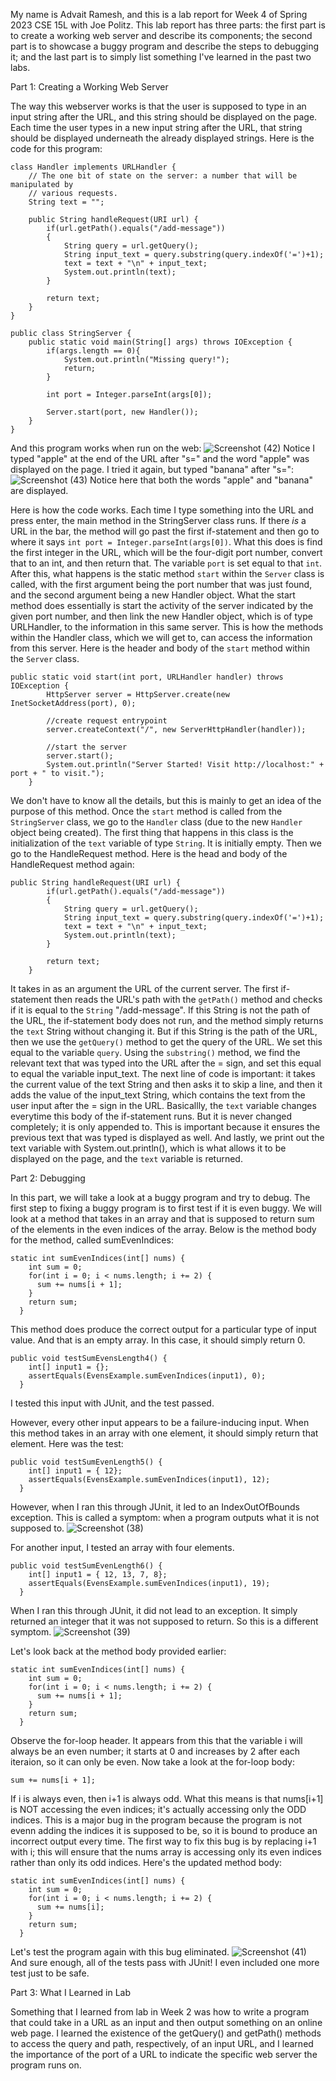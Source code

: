 My name is Advait Ramesh, and this is a lab report for Week 4 of Spring 2023 CSE 15L with Joe Politz. This lab report has three parts: the first part is to create a working web server and describe its components; the second part is to showcase a buggy program and describe the steps to debugging it; and the last part is to simply list something I've learned in the past two labs.

Part 1: Creating a Working Web Server

The way this webserver works is that the user is supposed to type in an input string after the URL, and this string should be displayed on the page. Each time the user types in a new input string after the URL, that string should be displayed underneath the already displayed strings. Here is the code for this program:

```
class Handler implements URLHandler {
    // The one bit of state on the server: a number that will be manipulated by
    // various requests.
    String text = "";

    public String handleRequest(URI url) {
        if(url.getPath().equals("/add-message"))
        {
            String query = url.getQuery();
            String input_text = query.substring(query.indexOf('=')+1);
            text = text + "\n" + input_text;
            System.out.println(text);
        }

        return text;
    }
}

public class StringServer {
    public static void main(String[] args) throws IOException {
        if(args.length == 0){
            System.out.println("Missing query!");
            return;
        }

        int port = Integer.parseInt(args[0]);

        Server.start(port, new Handler());
    }
}
```

And this program works when run on the web:
![Screenshot (42)](https://user-images.githubusercontent.com/130017333/233879204-13ded621-fd59-48c8-aec5-cb673177d3cd.png)
Notice I typed "apple" at the end of the URL after "s=" and the word "apple" was displayed on the page. I tried it again, but typed "banana" after "s=":
![Screenshot (43)](https://user-images.githubusercontent.com/130017333/233879356-1d1767db-9740-44b0-9c4f-6a99f3e8625e.png)
Notice here that both the words "apple" and "banana" are displayed. 

Here is how the code works. Each time I type something into the URL and press enter, the main method in the StringServer class runs. If there *is* a URL in the bar, the method will go past the first if-statement and then go to where it says ```int port = Integer.parseInt(args[0])```. What this does is find the first integer in the URL, which will be the four-digit port number, convert that to an int, and then return that. The variable ```port``` is set equal to that ```int```. After this, what happens is the static method ```start``` within the ```Server``` class is called, with the first argument being the port number that was just found, and the second argument being a new Handler object. What the start method does essentially is start the activity of the server indicated by the given port number, and then link the new Handler object, which is of type URLHandler, to the information in this same server. This is how the methods within the Handler class, which we will get to, can access the information from this server. Here is the header and body of the ```start``` method within the ```Server``` class. 
```
public static void start(int port, URLHandler handler) throws IOException {
        HttpServer server = HttpServer.create(new InetSocketAddress(port), 0);

        //create request entrypoint
        server.createContext("/", new ServerHttpHandler(handler));

        //start the server
        server.start();
        System.out.println("Server Started! Visit http://localhost:" + port + " to visit.");
    }
```
We don't have to know all the details, but this is mainly to get an idea of the purpose of this method.
Once the ```start``` method is called from the ```StringServer``` class, we go to the ```Handler``` class (due to the new ```Handler``` object being created). The first thing that happens in this class is the initialization of the ```text``` variable of type ```String```. It is initially empty. Then we go to the HandleRequest method. Here is the head and body of the HandleRequest method again:
```
public String handleRequest(URI url) {
        if(url.getPath().equals("/add-message"))
        {
            String query = url.getQuery();
            String input_text = query.substring(query.indexOf('=')+1);
            text = text + "\n" + input_text;
            System.out.println(text);
        }

        return text;
    }
```
It takes in as an argument the URL of the current server. The first if-statement then reads the URL's path with the ```getPath()``` method and checks if it is equal to the ```String``` "/add-message". If this String is not the path of the URL, the if-statement body does not run, and the method simply returns the ```text``` String without changing it. But if this String is the path of the URL, then we use the ```getQuery()``` method to get the query of the URL. We set this equal to the variable ```query```. Using the ```substring()``` method, we find the relevant text that was typed into the URL after the = sign, and set this equal to equal the variable input_text. The next line of code is important: it takes the current value of the text String and then asks it to skip a line, and then it adds the value of the input_text String, which contains the text from the user input after the = sign in the URL. Basicallly, the ```text``` variable changes everytime this body of the if-statement runs. But it is never changed completely; it is only appended to. This is important because it ensures the previous text that was typed  is displayed as well. And lastly, we print out the text variable with System.out.println(), which is what allows it to be displayed on the page, and the ```text``` variable is returned.



Part 2: Debugging

In this part, we will take a look at a buggy program and try to debug. The first step to fixing a buggy program is to first test if it is even buggy. We will look at a method that takes in an array and that is supposed to return sum of the elements in the even indices of the array. Below is the method body for the method, called sumEvenIndices:

```
static int sumEvenIndices(int[] nums) {
    int sum = 0;
    for(int i = 0; i < nums.length; i += 2) {
      sum += nums[i + 1];
    }
    return sum;
  }
```

This method does produce the correct output for a particular type of input value. And that is an empty array. In this case, it should simply return 0.

```
public void testSumEvensLength4() {
    int[] input1 = {};
    assertEquals(EvensExample.sumEvenIndices(input1), 0);
  }
```

I tested this input with JUnit, and the test passed.

However, every other input appears to be a failure-inducing input. When this method takes in an array with one element, it should simply return that element. Here was the test:
```
public void testSumEvenLength5() {
    int[] input1 = { 12};
    assertEquals(EvensExample.sumEvenIndices(input1), 12);
  }
```
However, when I ran this through JUnit, it led to an IndexOutOfBounds exception. This is called a symptom: when a program outputs what it is not supposed to.
![Screenshot (38)](https://user-images.githubusercontent.com/130017333/233814906-a8171d3b-08b9-40b0-8a12-0dcb9115e629.png)

For another input, I tested an array with four elements.
```
public void testSumEvenLength6() {
    int[] input1 = { 12, 13, 7, 8};
    assertEquals(EvensExample.sumEvenIndices(input1), 19);
  }
```
When I ran this through JUnit, it did not lead to an exception. It simply returned an integer that it was not supposed to return. So this is a different symptom.
![Screenshot (39)](https://user-images.githubusercontent.com/130017333/233815739-c535bbba-d07a-4ee0-b14b-0c349b24b808.png)


Let's look back at the method body provided earlier:
```
static int sumEvenIndices(int[] nums) {
    int sum = 0;
    for(int i = 0; i < nums.length; i += 2) {
      sum += nums[i + 1];
    }
    return sum;
  }
```
Observe the for-loop header. It appears from this that the variable i will always be an even number; it starts at 0 and increases by 2 after each iteraion, so it can only be even. Now take a look at the for-loop body:

```
sum += nums[i + 1];
```

If i is always even, then i+1 is always odd. What this means is that nums[i+1] is NOT accessing the even indices; it's actually accessing only the ODD indices. This is a major bug in the program because the program is not evenn adding the indices it is supposed to be, so it is bound to produce an incorrect output every time. The first way to fix this bug is by replacing i+1 with i; this will ensure that the nums array is accessing only its even indices rather than only its odd indices. Here's the updated method body:

```
static int sumEvenIndices(int[] nums) {
    int sum = 0;
    for(int i = 0; i < nums.length; i += 2) {
      sum += nums[i];
    }
    return sum;
  }
```

Let's test the program again with this bug eliminated. 
![Screenshot (41)](https://user-images.githubusercontent.com/130017333/233815654-fa83a172-a4e8-46a3-b077-799b8790b651.png)
And sure enough, all of the tests pass with JUnit! I even included one more test just to be safe.

Part 3: What I Learned in Lab

Something that I learned from lab in Week 2 was how to write a program that could take in a URL as an input and then output something on an online web page. I learned the existence of the getQuery() and getPath() methods to access the query and path, respectively, of an input URL, and I learned the importance of the port of a URL to indicate the specific web server the program runs on.


